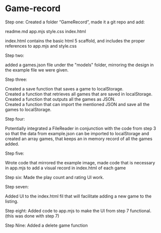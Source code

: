 # Game-record 

Step one: Created a folder “GameRecord”, made it a git repo and add:

readme.md
app.mjs
style.css
index.html

index.html contains the basic html 5 scaffold, and includes the proper references to app.mjs and style.css


Step two:

added a games.json file under the "models" folder, mirroring the design in the example file we were given.

Step three:

Created a save function that saves a game to localStorage.  
Created a function that retrieves all games that are saved in localStorage.  
Created a function that outputs all the games as JSON.  
Created a function that can import the mentioned JSON and save all the games to localStorage.

Step four:

Potentially integrated a FileReader in conjunction with the code from step 3 so that the data from example.json can be imported to localStorage and created an array games, that keeps an in memory record of all the games added. 


Step five:

Wrote code that mirrored the example image, made code that is necessary in app.mjs to add a visual record in index.html of each game 

Step six: Made the play count and rating UI work. 

Step seven:

Added UI to the index.html fil that will facilitate adding a new game to the listing.

Step eight: Added code to app.mjs to make the UI from step 7 functional. (this was done with step 7)

Step Nine: Added a delete game function

